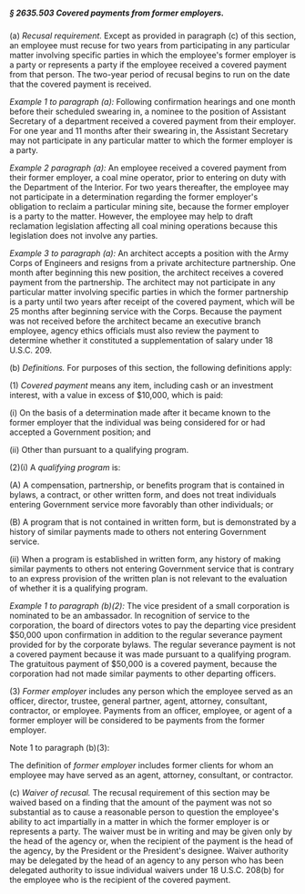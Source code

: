 ##### § 2635.503 Covered payments from former employers. #####

(a) *Recusal requirement.* Except as provided in paragraph (c) of this section, an employee must recuse for two years from participating in any particular matter involving specific parties in which the employee's former employer is a party or represents a party if the employee received a covered payment from that person. The two-year period of recusal begins to run on the date that the covered payment is received.

*Example 1 to paragraph (a):* Following confirmation hearings and one month before their scheduled swearing in, a nominee to the position of Assistant Secretary of a department received a covered payment from their employer. For one year and 11 months after their swearing in, the Assistant Secretary may not participate in any particular matter to which the former employer is a party.

*Example 2 paragraph (a):* An employee received a covered payment from their former employer, a coal mine operator, prior to entering on duty with the Department of the Interior. For two years thereafter, the employee may not participate in a determination regarding the former employer's obligation to reclaim a particular mining site, because the former employer is a party to the matter. However, the employee may help to draft reclamation legislation affecting all coal mining operations because this legislation does not involve any parties.

*Example 3 to paragraph (a):* An architect accepts a position with the Army Corps of Engineers and resigns from a private architecture partnership. One month after beginning this new position, the architect receives a covered payment from the partnership. The architect may not participate in any particular matter involving specific parties in which the former partnership is a party until two years after receipt of the covered payment, which will be 25 months after beginning service with the Corps. Because the payment was not received before the architect became an executive branch employee, agency ethics officials must also review the payment to determine whether it constituted a supplementation of salary under 18 U.S.C. 209.

(b) *Definitions.* For purposes of this section, the following definitions apply:

(1) *Covered payment* means any item, including cash or an investment interest, with a value in excess of $10,000, which is paid:

(i) On the basis of a determination made after it became known to the former employer that the individual was being considered for or had accepted a Government position; and

(ii) Other than pursuant to a qualifying program.

(2)(i) A *qualifying program* is:

(A) A compensation, partnership, or benefits program that is contained in bylaws, a contract, or other written form, and does not treat individuals entering Government service more favorably than other individuals; or

(B) A program that is not contained in written form, but is demonstrated by a history of similar payments made to others not entering Government service.

(ii) When a program is established in written form, any history of making similar payments to others not entering Government service that is contrary to an express provision of the written plan is not relevant to the evaluation of whether it is a qualifying program.

*Example 1 to paragraph (b)(2):* The vice president of a small corporation is nominated to be an ambassador. In recognition of service to the corporation, the board of directors votes to pay the departing vice president $50,000 upon confirmation in addition to the regular severance payment provided for by the corporate bylaws. The regular severance payment is not a covered payment because it was made pursuant to a qualifying program. The gratuitous payment of $50,000 is a covered payment, because the corporation had not made similar payments to other departing officers.

(3) *Former employer* includes any person which the employee served as an officer, director, trustee, general partner, agent, attorney, consultant, contractor, or employee. Payments from an officer, employee, or agent of a former employer will be considered to be payments from the former employer.

Note 1 to paragraph (b)(3):

The definition of *former employer* includes former clients for whom an employee may have served as an agent, attorney, consultant, or contractor.

(c) *Waiver of recusal.* The recusal requirement of this section may be waived based on a finding that the amount of the payment was not so substantial as to cause a reasonable person to question the employee's ability to act impartially in a matter in which the former employer is or represents a party. The waiver must be in writing and may be given only by the head of the agency or, when the recipient of the payment is the head of the agency, by the President or the President's designee. Waiver authority may be delegated by the head of an agency to any person who has been delegated authority to issue individual waivers under 18 U.S.C. 208(b) for the employee who is the recipient of the covered payment.